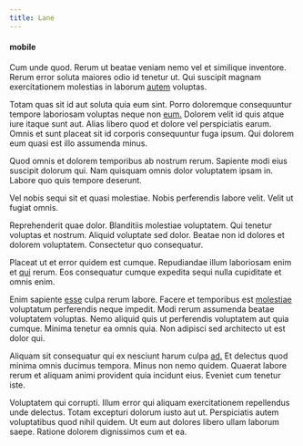 ```yaml
---
title: Lane
---
```


#### mobile

Cum unde quod. Rerum ut beatae veniam nemo vel et similique inventore. Rerum error soluta maiores odio id tenetur ut. Qui suscipit magnam exercitationem molestias in laborum [autem](/dolore/odio/dignissimos/nemo/credit_card_account.md) voluptas.

Totam quas sit id aut soluta quia eum sint. Porro doloremque consequuntur tempore laboriosam voluptas neque non [eum.](/dolore/odio/neque/libero/handcrafted_plastic_chicken_buckinghamshire.md) Dolorem velit id quis atque iure itaque sunt aut. Alias libero quod et dolore vel perspiciatis earum. Omnis et sunt placeat sit id corporis consequuntur fuga ipsum. Qui dolorem eum quasi est illo assumenda minus.

Quod omnis et dolorem temporibus ab nostrum rerum. Sapiente modi eius suscipit dolorum qui. Nam quisquam omnis dolor voluptatem ipsam in. Labore quo quis tempore deserunt.

Vel nobis sequi sit et quasi molestiae. Nobis perferendis labore velit. Velit ut fugiat omnis.

Reprehenderit quae dolor. Blanditiis molestiae voluptatem. Qui tenetur voluptas et nostrum. Aliquid voluptate sed dolor. Beatae non id dolores et dolorem voluptatem. Consectetur quo consequatur.

Placeat ut et error quidem est cumque. Repudiandae illum laboriosam enim et [qui](/facere/temporibus/adipisci/praesentium/hacking_generating.md) rerum. Eos consequatur cumque expedita sequi nulla cupiditate et omnis enim.

Enim sapiente [esse](/facere/eaque/metal_azure.md) culpa rerum labore. Facere et temporibus est [molestiae](/eos/velit/street_data_system_worthy.md) voluptatum perferendis neque impedit. Modi rerum assumenda beatae voluptatem voluptas. Nemo aliquid quis ut perferendis voluptatem aut quia cumque. Minima tenetur ea omnis quia. Non adipisci sed architecto ut est dolor qui.

Aliquam sit consequatur qui ex nesciunt harum culpa [ad.](/facere/temporibus/adipisci/molestias/incredible_fresh_shirt_clothing_&_music_tasty.md) Et delectus quod minima omnis ducimus tempora. Minus non nemo quidem. Quaerat labore rerum et aliquam animi provident quia incidunt eius. Eveniet cum tenetur iste.

Voluptatem qui corrupti. Illum error qui aliquam exercitationem repellendus unde delectus. Totam excepturi dolorum iusto aut ut. Perspiciatis autem voluptatibus quod nihil quidem. Ut eum aut dolores libero ullam laborum saepe. Ratione dolorem dignissimos cum et ea.
